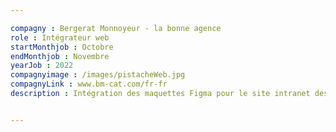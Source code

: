 ```yaml
---

compagny : Bergerat Monnoyeur - la bonne agence
role : Intégrateur web
startMonthjob : Octobre 
endMonthjob : Novembre
yearJob : 2022
compagnyimage : /images/pistacheWeb.jpg
compagnyLink : www.bm-cat.com/fr-fr
description : Intégration des maquettes Figma pour le site intranet des partenaires Bergerat Monnoyeur. Intégration en responsive pour la version mobile et desktop. Utitlisation du CMS Drupal.


---
```



